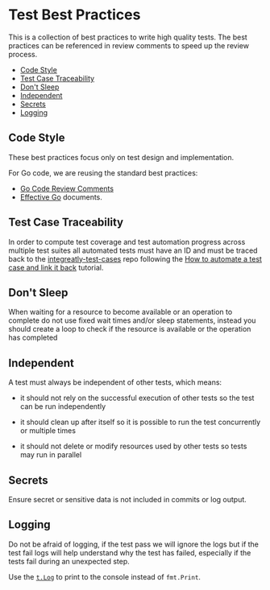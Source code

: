 # Test Best Practices

This is a collection of best practices to write high quality tests. The best practices
can be referenced in review comments to speed up the review process.

- [Code Style](#code-style)
- [Test Case Traceability](#test-case-traceability)
- [Don't Sleep](#dont-sleep)
- [Independent](#independent)
- [Secrets](#secrets)
- [Logging](#logging)

## Code Style

These best practices focus only on test design and implementation.

For Go code, we are reusing the standard best practices:

- [Go Code Review Comments](https://github.com/golang/go/wiki/CodeReviewComments)
- [Effective Go](https://golang.org/doc/effective_go.html) documents.

## Test Case Traceability

In order to compute test coverage and test automation progress across multiple test suites all
automated tests must have an ID and must be traced back to the [integreatly-test-cases](https://gitlab.cee.redhat.com/integreatly-qe/integreatly-test-cases)
repo following the [How to automate a test case and link it back](https://gitlab.cee.redhat.com/integreatly-qe/integreatly-test-cases#how-to-automate-a-test-case-and-link-it-back)
tutorial.

## Don't Sleep

When waiting for a resource to become available or an operation to complete do not use fixed wait times and/or sleep statements,
instead you should create a loop to check if the resource is available or the operation has completed

## Independent

A test must always be independent of other tests, which means:

- it should not rely on the successful execution of other tests so the test can be run independently

- it should clean up after itself so it is possible to run the test concurrently or multiple times

- it should not delete or modify resources used by other tests so tests may run in parallel

## Secrets

Ensure secret or sensitive data is not included in commits or log output. 

## Logging

Do not be afraid of logging, if the test pass we will ignore the logs but if the test fail logs will help
understand why the test has failed, especially if the tests fail during an unexpected step.

Use the [`t.Log`](https://golang.org/pkg/testing/#B.Log) to print to the console instead of `fmt.Print`.
